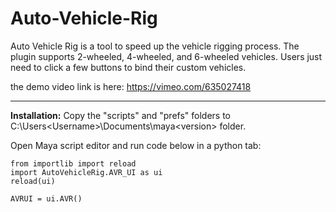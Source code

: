 # Auto-Vehicle-Rig

Auto Vehicle Rig is a tool to speed up the vehicle rigging process. 
The plugin supports 2-wheeled, 4-wheeled, and 6-wheeled vehicles. 
Users just need to click a few buttons to bind their custom vehicles.

the demo video link is here: https://vimeo.com/635027418

---

**Installation:** Copy the "scripts" and "prefs" folders to C:\Users\<Username>\Documents\maya\<version> folder.

Open Maya script editor and run code below in a python tab:
```
from importlib import reload
import AutoVehicleRig.AVR_UI as ui
reload(ui)

AVRUI = ui.AVR()
```

